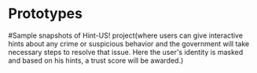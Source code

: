 # Prototypes
#Sample snapshots of Hint-US! project(where users can give interactive hints about any crime or suspicious behavior and the government will take necessary steps to resolve that issue. Here the user's identity is masked and based on his hints, a trust score will be awarded.) 
